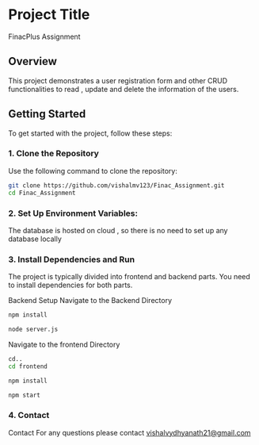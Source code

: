 # Project Title
FinacPlus Assignment
## Overview

This project demonstrates a user registration form and other CRUD 
functionalities to read , update and delete the information of the users.

## Getting Started

To get started with the project, follow these steps:

### 1. Clone the Repository

Use the following command to clone the repository:

```sh
git clone https://github.com/vishalmv123/Finac_Assignment.git
cd Finac_Assignment
```

### 2. Set Up Environment Variables:
The database is hosted on cloud , so there is no need to
set up any database locally

### 3. Install Dependencies and Run
The project is typically divided into frontend and backend parts. You need to install dependencies for both parts.

Backend Setup
Navigate to the Backend Directory
```sh
npm install
```
```sh
node server.js
```
Navigate to the frontend Directory
```sh
cd..
cd frontend
```
```sh
npm install
  ```
```sh
npm start
```
### 4. Contact
Contact For any questions please contact vishalvydhyanath21@gmail.com
